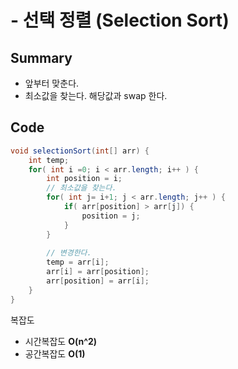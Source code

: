 # - 선택 정렬 (Selection Sort)

## Summary

* 앞부터 맞춘다.
* 최소값을 찾는다. 해당값과 swap 한다.

## Code

```java
void selectionSort(int[] arr) {
    int temp;
    for( int i =0; i < arr.length; i++ ) {
        int position = i;
        // 최소값을 찾는다.
        for( int j= i+1; j < arr.length; j++ ) {
            if( arr[position] > arr[j]) {
                position = j;
            }
        }
        
        // 변경한다.
        temp = arr[i];
        arr[i] = arr[position];
        arr[position] = arr[i];
    }
}
```



복잡도&#x20;

* 시간복잡도 **O(n^2)**&#x20;
* 공간복잡도 **O(1)**&#x20;
